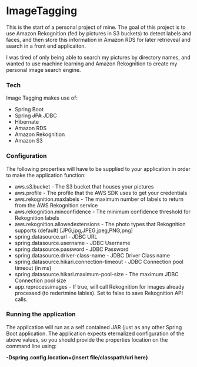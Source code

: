 # ImageTagging


This is the start of a personal project of mine.  The goal of this project is to use Amazon Rekognition (fed by pictures in S3 buckets) to detect labels and faces, and then store this information in Amazon RDS for later retrieveal and search in a front end applicaiton.  

I was tired of only being able to search my pictures by directory names, and wanted to use machine learning and Amazon Rekognition to create my personal image search engine.
  
### Tech

Image Tagging makes use of:

* Spring Boot
* Spring ~~JPA~~ JDBC
* Hibernate
* Amazon RDS
* Amazon Rekognition
* Amazon S3

### Configuration

The following properties will have to be supplied to your application in order to make the application function:

* aws.s3.bucket - The S3 bucket that houses your pictures
* aws.profile - The profile that the AWS SDK uses to get your credentials
* aws.rekognition.maxlabels - The maximum number of labels to return from the AWS Rekognition service
* aws.rekognition.minconfidence - The minimum confidence threshold for Rekognition labels
* aws.rekognition.allowedextensions - The photo types that Rekognition supports (default) [JPG,jpg,JPEG,jpeg,PNG,png]
* spring.datasource.url - JDBC URL
* spring.datasource.username - JDBC Username
* spring.datasource.password - JDBC Password
* spring.datasource.driver-class-name - JDBC Driver Class name
* spring.datasource.hikari.connection-timeout - JDBC Connection pool timeout (in ms)
* spring.datasource.hikari.maximum-pool-size - The maximum JDBC Connection pool size
* app.reprocessimages - If true, will call Rekognition for images already processed (to redertmine lables).  Set to false to save Rekognition API calls.


### Running the application

The application will run as a self contained JAR (just as any other Spring Boot application.  The application expects eternalized configuration of the above values, so you should provide the properties location on the command line using:

**-Dspring.config.location={insert file/classpath/uri here}**
